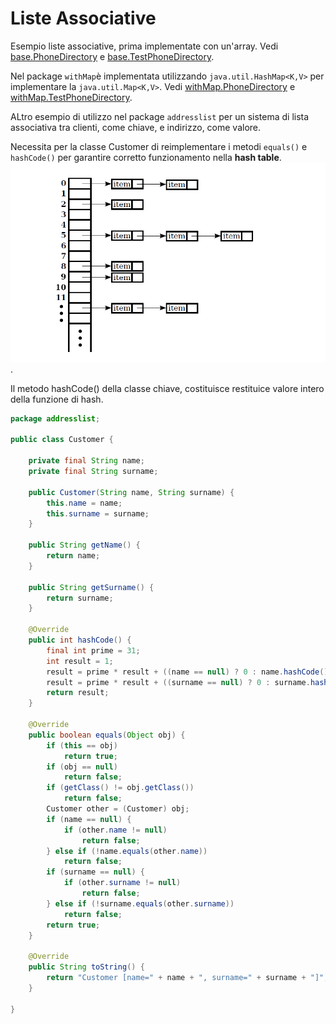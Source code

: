 # Liste Associative

Esempio liste associative, prima implementate con un'array. Vedi [base.PhoneDirectory](./scr/base/PhoneDirectory.java) e [base.TestPhoneDirectory](./scr/base/TestPhoneDirectory.java).

Nel package `withMap`è implementata utilizzando `java.util.HashMap<K,V>` per implementare la `java.util.Map<K,V>`. Vedi [withMap.PhoneDirectory](./scr/withMap/PhoneDirectory.java) e [withMap.TestPhoneDirectory](./scr/withMap/TestPhoneDirectory.java).

ALtro esempio di utilizzo nel package `addresslist` per un sistema di lista associativa tra clienti, come chiave, e indirizzo, come valore.

Necessita per la classe Customer di reimplementare i metodi `equals()` e `hashCode()` per garantire corretto funzionamento  nella **hash table**. 
![hashtable](./hashtable.PNG).

Il metodo hashCode() della classe chiave, costituisce restituice valore intero della funzione di hash.

```java
package addresslist;

public class Customer {
	
	private final String name;
	private final String surname;
	
	public Customer(String name, String surname) {
		this.name = name;
		this.surname = surname;
	}

	public String getName() {
		return name;
	}

	public String getSurname() {
		return surname;
	}
    
	@Override
	public int hashCode() {
		final int prime = 31;
		int result = 1;
		result = prime * result + ((name == null) ? 0 : name.hashCode());
		result = prime * result + ((surname == null) ? 0 : surname.hashCode());
		return result;
	}
	
	@Override
	public boolean equals(Object obj) {
		if (this == obj)
			return true;
		if (obj == null)
			return false;
		if (getClass() != obj.getClass())
			return false;
		Customer other = (Customer) obj;
		if (name == null) {
			if (other.name != null)
				return false;
		} else if (!name.equals(other.name))
			return false;
		if (surname == null) {
			if (other.surname != null)
				return false;
		} else if (!surname.equals(other.surname))
			return false;
		return true;
	}
	
	@Override
	public String toString() {
		return "Customer [name=" + name + ", surname=" + surname + "]";
	}
	
}

```





